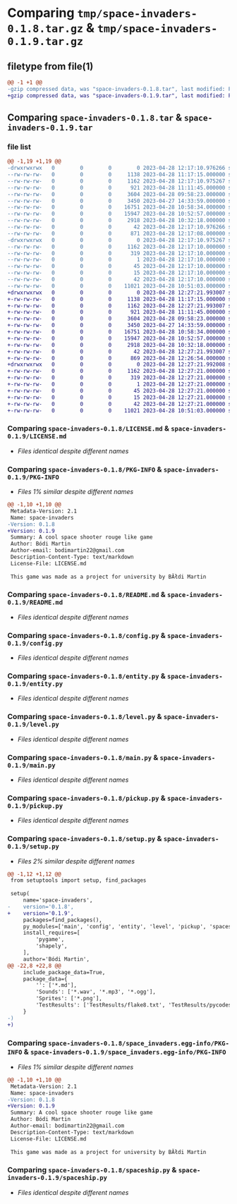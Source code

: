 # Comparing `tmp/space-invaders-0.1.8.tar.gz` & `tmp/space-invaders-0.1.9.tar.gz`

## filetype from file(1)

```diff
@@ -1 +1 @@
-gzip compressed data, was "space-invaders-0.1.8.tar", last modified: Fri Apr 28 12:17:10 2023, max compression
+gzip compressed data, was "space-invaders-0.1.9.tar", last modified: Fri Apr 28 12:27:21 2023, max compression
```

## Comparing `space-invaders-0.1.8.tar` & `space-invaders-0.1.9.tar`

### file list

```diff
@@ -1,19 +1,19 @@
-drwxrwxrwx   0        0        0        0 2023-04-28 12:17:10.976266 space-invaders-0.1.8/
--rw-rw-rw-   0        0        0     1138 2023-04-28 11:17:15.000000 space-invaders-0.1.8/LICENSE.md
--rw-rw-rw-   0        0        0     1162 2023-04-28 12:17:10.975267 space-invaders-0.1.8/PKG-INFO
--rw-rw-rw-   0        0        0      921 2023-04-28 11:11:45.000000 space-invaders-0.1.8/README.md
--rw-rw-rw-   0        0        0     3604 2023-04-28 09:58:23.000000 space-invaders-0.1.8/config.py
--rw-rw-rw-   0        0        0     3450 2023-04-27 14:33:59.000000 space-invaders-0.1.8/entity.py
--rw-rw-rw-   0        0        0    16751 2023-04-28 10:58:34.000000 space-invaders-0.1.8/level.py
--rw-rw-rw-   0        0        0    15947 2023-04-28 10:52:57.000000 space-invaders-0.1.8/main.py
--rw-rw-rw-   0        0        0     2918 2023-04-28 10:32:18.000000 space-invaders-0.1.8/pickup.py
--rw-rw-rw-   0        0        0       42 2023-04-28 12:17:10.976266 space-invaders-0.1.8/setup.cfg
--rw-rw-rw-   0        0        0      871 2023-04-28 12:17:08.000000 space-invaders-0.1.8/setup.py
-drwxrwxrwx   0        0        0        0 2023-04-28 12:17:10.975267 space-invaders-0.1.8/space_invaders.egg-info/
--rw-rw-rw-   0        0        0     1162 2023-04-28 12:17:10.000000 space-invaders-0.1.8/space_invaders.egg-info/PKG-INFO
--rw-rw-rw-   0        0        0      319 2023-04-28 12:17:10.000000 space-invaders-0.1.8/space_invaders.egg-info/SOURCES.txt
--rw-rw-rw-   0        0        0        1 2023-04-28 12:17:10.000000 space-invaders-0.1.8/space_invaders.egg-info/dependency_links.txt
--rw-rw-rw-   0        0        0       45 2023-04-28 12:17:10.000000 space-invaders-0.1.8/space_invaders.egg-info/entry_points.txt
--rw-rw-rw-   0        0        0       15 2023-04-28 12:17:10.000000 space-invaders-0.1.8/space_invaders.egg-info/requires.txt
--rw-rw-rw-   0        0        0       42 2023-04-28 12:17:10.000000 space-invaders-0.1.8/space_invaders.egg-info/top_level.txt
--rw-rw-rw-   0        0        0    11021 2023-04-28 10:51:03.000000 space-invaders-0.1.8/spaceship.py
+drwxrwxrwx   0        0        0        0 2023-04-28 12:27:21.993007 space-invaders-0.1.9/
+-rw-rw-rw-   0        0        0     1138 2023-04-28 11:17:15.000000 space-invaders-0.1.9/LICENSE.md
+-rw-rw-rw-   0        0        0     1162 2023-04-28 12:27:21.993007 space-invaders-0.1.9/PKG-INFO
+-rw-rw-rw-   0        0        0      921 2023-04-28 11:11:45.000000 space-invaders-0.1.9/README.md
+-rw-rw-rw-   0        0        0     3604 2023-04-28 09:58:23.000000 space-invaders-0.1.9/config.py
+-rw-rw-rw-   0        0        0     3450 2023-04-27 14:33:59.000000 space-invaders-0.1.9/entity.py
+-rw-rw-rw-   0        0        0    16751 2023-04-28 10:58:34.000000 space-invaders-0.1.9/level.py
+-rw-rw-rw-   0        0        0    15947 2023-04-28 10:52:57.000000 space-invaders-0.1.9/main.py
+-rw-rw-rw-   0        0        0     2918 2023-04-28 10:32:18.000000 space-invaders-0.1.9/pickup.py
+-rw-rw-rw-   0        0        0       42 2023-04-28 12:27:21.993007 space-invaders-0.1.9/setup.cfg
+-rw-rw-rw-   0        0        0      869 2023-04-28 12:26:54.000000 space-invaders-0.1.9/setup.py
+drwxrwxrwx   0        0        0        0 2023-04-28 12:27:21.992008 space-invaders-0.1.9/space_invaders.egg-info/
+-rw-rw-rw-   0        0        0     1162 2023-04-28 12:27:21.000000 space-invaders-0.1.9/space_invaders.egg-info/PKG-INFO
+-rw-rw-rw-   0        0        0      319 2023-04-28 12:27:21.000000 space-invaders-0.1.9/space_invaders.egg-info/SOURCES.txt
+-rw-rw-rw-   0        0        0        1 2023-04-28 12:27:21.000000 space-invaders-0.1.9/space_invaders.egg-info/dependency_links.txt
+-rw-rw-rw-   0        0        0       45 2023-04-28 12:27:21.000000 space-invaders-0.1.9/space_invaders.egg-info/entry_points.txt
+-rw-rw-rw-   0        0        0       15 2023-04-28 12:27:21.000000 space-invaders-0.1.9/space_invaders.egg-info/requires.txt
+-rw-rw-rw-   0        0        0       42 2023-04-28 12:27:21.000000 space-invaders-0.1.9/space_invaders.egg-info/top_level.txt
+-rw-rw-rw-   0        0        0    11021 2023-04-28 10:51:03.000000 space-invaders-0.1.9/spaceship.py
```

### Comparing `space-invaders-0.1.8/LICENSE.md` & `space-invaders-0.1.9/LICENSE.md`

 * *Files identical despite different names*

### Comparing `space-invaders-0.1.8/PKG-INFO` & `space-invaders-0.1.9/PKG-INFO`

 * *Files 1% similar despite different names*

```diff
@@ -1,10 +1,10 @@
 Metadata-Version: 2.1
 Name: space-invaders
-Version: 0.1.8
+Version: 0.1.9
 Summary: A cool space shooter rouge like game
 Author: Bódi Martin
 Author-email: bodimartin22@gmail.com
 Description-Content-Type: text/markdown
 License-File: LICENSE.md
 
 This game was made as a project for university by BĂłdi Martin
```

### Comparing `space-invaders-0.1.8/README.md` & `space-invaders-0.1.9/README.md`

 * *Files identical despite different names*

### Comparing `space-invaders-0.1.8/config.py` & `space-invaders-0.1.9/config.py`

 * *Files identical despite different names*

### Comparing `space-invaders-0.1.8/entity.py` & `space-invaders-0.1.9/entity.py`

 * *Files identical despite different names*

### Comparing `space-invaders-0.1.8/level.py` & `space-invaders-0.1.9/level.py`

 * *Files identical despite different names*

### Comparing `space-invaders-0.1.8/main.py` & `space-invaders-0.1.9/main.py`

 * *Files identical despite different names*

### Comparing `space-invaders-0.1.8/pickup.py` & `space-invaders-0.1.9/pickup.py`

 * *Files identical despite different names*

### Comparing `space-invaders-0.1.8/setup.py` & `space-invaders-0.1.9/setup.py`

 * *Files 2% similar despite different names*

```diff
@@ -1,12 +1,12 @@
 from setuptools import setup, find_packages
 
 setup(
     name='space-invaders',
-    version='0.1.8',
+    version='0.1.9',
     packages=find_packages(),
     py_modules=['main', 'config', 'entity', 'level', 'pickup', 'spaceship'],
     install_requires=[
         'pygame',
         'shapely',
     ],
     author='Bódi Martin',
@@ -22,8 +22,8 @@
     include_package_data=True,
     package_data={
         '': ['*.md'],
         'Sounds': ['*.wav', '*.mp3', '*.ogg'],
         'Sprites': ['*.png'],
         'TestResults': ['TestResults/flake8.txt', 'TestResults/pycodestyle.txt']
     }
-)
+)
```

### Comparing `space-invaders-0.1.8/space_invaders.egg-info/PKG-INFO` & `space-invaders-0.1.9/space_invaders.egg-info/PKG-INFO`

 * *Files 1% similar despite different names*

```diff
@@ -1,10 +1,10 @@
 Metadata-Version: 2.1
 Name: space-invaders
-Version: 0.1.8
+Version: 0.1.9
 Summary: A cool space shooter rouge like game
 Author: Bódi Martin
 Author-email: bodimartin22@gmail.com
 Description-Content-Type: text/markdown
 License-File: LICENSE.md
 
 This game was made as a project for university by BĂłdi Martin
```

### Comparing `space-invaders-0.1.8/spaceship.py` & `space-invaders-0.1.9/spaceship.py`

 * *Files identical despite different names*

